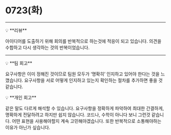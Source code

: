 # 0723(화)

---

<aside>
💡 **리뷰**

</aside>

아이디어를 도출하기 위해 회의를 반복적으로 하는것에 적응이 되고 있습니다. 의견을 수합하고 다시 생각하는 것의 반복이었습니다.

---

<aside>
💡 **팀 회고**

</aside>

요구사항은 이미 정해진 것이므로 팀원 모두가 ‘명확히’ 인지하고 있어야 한다는 것을 느꼈습니다. 요구사항을 서로 어떻게 인지하고 있는지 확인하는 절차를 추가하면 좋을 것 같습니다.


<aside>
💡 **개인 회고**

</aside>

같은 말도 다르게 해석할 수 있습니다. 요구사항을 정확하게 파악하여 최대한 간결하게, 명확하게 전달하려고 하지만 쉽지 않습니다. 코드나, 수학이 아니다 보니 그런것 같습니다. 어떤 표현을 사용해야할지 계속 고민해야겠습니다. 또한 반복적으로 소통해야하는 이유가 아닌가 싶습니다.